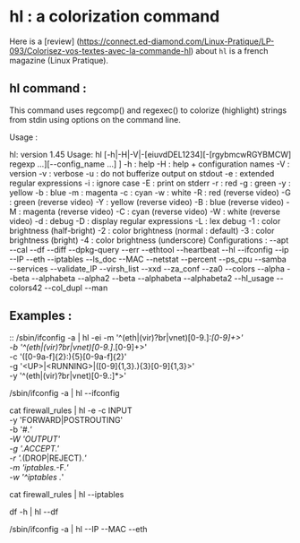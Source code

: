 hl : a colorization command
===========================

Here is a [review] (https://connect.ed-diamond.com/Linux-Pratique/LP-093/Colorisez-vos-textes-avec-la-commande-hl) about `hl` is a french magazine (Linux Pratique).

hl command :
------------
This command uses regcomp() and regexec() to colorize (highlight)
strings from stdin using options on the command line.

Usage :

hl: version 1.45
Usage: hl [-h|-H|-V|-[eiuvdDEL1234][-[rgybmcwRGYBMCW] regexp ...][--config_name ...] ]
  -h : help
  -H : help + configuration names
  -V : version
  -v : verbose
  -u : do not bufferize output on stdout
  -e : extended regular expressions
  -i : ignore case
  -E : print on stderr
  -r : red
  -g : green
  -y : yellow
  -b : blue
  -m : magenta
  -c : cyan
  -w : white
  -R : red     (reverse video)
  -G : green   (reverse video)
  -Y : yellow  (reverse video)
  -B : blue    (reverse video)
  -M : magenta (reverse video)
  -C : cyan    (reverse video)
  -W : white   (reverse video)
  -d : debug
  -D : display regular expressions
  -L : lex debug
  -1 : color brightness (half-bright)
  -2 : color brightness (normal : default)
  -3 : color brightness (bright)
  -4 : color brightness (underscore)
  Configurations :
    --apt
    --cal
    --df
    --diff
    --dpkg-query
    --err
    --ethtool
    --heartbeat
    --hl
    --ifconfig
    --ip
    --IP
    --eth
    --iptables
    --ls_doc
    --MAC
    --netstat
    --percent
    --ps_cpu
    --samba
    --services
    --validate_IP
    --virsh_list
    --xxd
    --za_conf
    --za0
    --colors
    --alpha
    --beta
    --alphabeta
    --alpha2
    --beta
    --alphabeta
    --alphabeta2
    --hl_usage
    --colors42
    --col_dupl
    --man

Examples :
----------

::
/sbin/ifconfig -a | hl -ei -m '^(eth|(vir)?br|vnet)[0-9.]*:[0-9]+\>'       \
			 -b '^(eth|(vir)?br|vnet)[0-9.]*\.[0-9]+\>'             \
			 -c '([0-9a-f]{2}:){5}[0-9a-f]{2}'                      \
			 -g '\<UP\>|\<RUNNING\>|([0-9]{1,3}\.){3}[0-9]{1,3}\>'  \
			 -y '^(eth|(vir)?br|vnet)[0-9.:]*\>'

/sbin/ifconfig -a | hl --ifconfig

cat firewall_rules | hl -e -c INPUT                    \
				   -y 'FORWARD|POSTROUTING'    \
				   -b '#.*'                    \
				   -W 'OUTPUT'                 \
				   -g '.*ACCEPT.*'             \
				   -r '.*(DROP|REJECT).*'      \
				   -m 'iptables.*-F.*'         \
				   -w '^iptables .*'

cat firewall_rules | hl --iptables

df -h | hl --df

/sbin/ifconfig -a | hl --IP --MAC --eth


